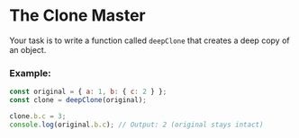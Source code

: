 # The Clone Master

Your task is to write a function called `deepClone` that creates a deep copy of an object.

### Example:

```js
const original = { a: 1, b: { c: 2 } };
const clone = deepClone(original);

clone.b.c = 3;
console.log(original.b.c); // Output: 2 (original stays intact)
```
